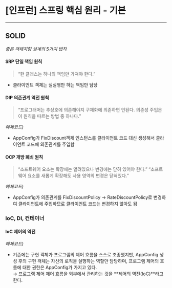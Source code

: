 # [인프런] 스프링 핵심 원리 - 기본
***

## SOLID
*좋은 객체지향 설계의 5가지 법칙*

#### SRP 단일 책임 원칙
> “한 클래스는 하나의 책임만 가져야 한다.”
* 클라이언트 객체는 실실행만 하는 책임만 담당

#### DIP 의존관계 역전 원칙
> “프로그래머는 추상호에 의존해야지 구체화에 의존하면 안된다. 의존성 주입은 이 원칙을 따르는 방법 중 하나다.”  

*예제코드)*<br>
* AppConfig가 FixDiscount객체 인스턴스를 클라이언트 코드 대신 생성해서 클라이언트 코드에 의존관계를 주입함

#### OCP 개방 폐쇠 원칙
> “소프트웨어 요소는 확장에는 열려있으나 변경에는 닫혀 있어야 한다.”
> “소프트웨어 요소를 새롭게 확장해도 사용 영역의 변경은 닫혀있다.”  

*예제코드)*<br>
* AppConfig가 의존관계를 FixDiscountPolicy → RateDiscountPolicy로 변경하여 클라이언트에 주입하므로 클라이언트 코드는 변경하지 않아도 됨

### IoC, DI, 컨테이너

#### IoC 제어의 역전
*예제코드)*
* 기존에는 구현 객체가 프로그램의 제어 흐름을 스스로 조종했지만, 
  AppConfig 생성 후의 구현 객체는 자신의 로직을 실행하는 역할만 담당하며, 프로그램 제어의 흐름에 대한 권한은 AppConfig가 가지고 있다.  
  → 프로그램 제어 제어 흐름을 외부에서 관리하는 것을 **제어의 역전(IoC)**라고 한다.
